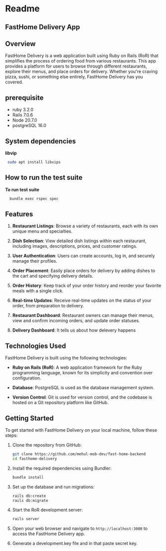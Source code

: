 # Readme
##  FastHome Delivery App 

## Overview

 FastHome Delivery is a web application built using Ruby on Rails (RoR) that simplifies the process of ordering food from various restaurants. This app provides a platform for users to browse through different restaurants, explore their menus, and place orders for delivery. Whether you're craving pizza, sushi, or something else entirely, FastHome Delivery has you covered.

## prerequisite
- ruby 3.2.0
- Rails 7.0.6
- Node 20.7.0 
- postgreSQL 16.0


## System dependencies
**libvip**
 ```bash
  sudo apt install libvips
   ```




## How to run the test suite

**To run test suite**
 ```bash
   bundle exec rspec spec
   ```

## Features

1. **Restaurant Listings**: Browse a variety of restaurants, each with its own unique menu and specialties.

2. **Dish Selection**: View detailed dish listings within each restaurant, including images, descriptions, prices, and customer ratings.

3. **User Authentication**: Users can create accounts, log in, and securely manage their profiles.

4. **Order Placement**: Easily place orders for delivery by adding dishes to the cart and specifying delivery details.

5. **Order History**: Keep track of your order history and reorder your favorite meals with a single click.

6. **Real-time Updates**: Receive real-time updates on the status of your order, from preparation to delivery.

7. **Restaurant Dashboard**: Restaurant owners can manage their menus, view and confirm incoming orders, and update order statuses.

8. **Delivery Dashboard**: It tells us about how delevery happens



## Technologies Used

FastHome Delivery is built using the following technologies:

- **Ruby on Rails (RoR)**: A web application framework for the Ruby programming language, known for its simplicity and convention over configuration.


- **Database**: PostgreSQL is used as the database management system.

- **Version Control**: Git is used for version control, and the codebase is hosted on a Git repository platform like GitHub.

## Getting Started

To get started with FastHome Delivery on your local machine, follow these steps:

1. Clone the repository from GitHub:

   ```bash
   git clone https://github.com/mehul-mob-dev/fast-home-backend
   cd fasthome-delivery
   ```

2. Install the required dependencies using Bundler:

   ```bash
   bundle install
   ```

3. Set up the database and run migrations:

   ```bash
   rails db:create
   rails db:migrate
   ```

4. Start the RoR development server:

   ```bash
   rails server
   ```

5. Open your web browser and navigate to `http://localhost:3000` to access the FastHome Delivery app.

6. Generate a development.key file and in that paste secret key.